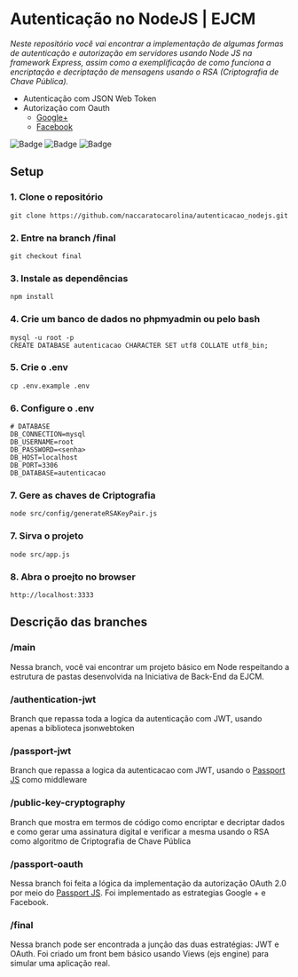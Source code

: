 # Autenticação no NodeJS | EJCM
*Neste repositório você vai encontrar a implementação de algumas formas de autenticação e autorização em servidores usando Node JS na framework Express, assim como a exemplificação de como funciona a encriptação e decriptação de mensagens usando o RSA (Criptografia de Chave Pública).*
* Autenticação com JSON Web Token <br />
* Autorização com Oauth <br />
  * [Google+](https://console.cloud.google.com)
  * [Facebook](https://developers.facebook.com)

![Badge](https://img.shields.io/badge/HTML5-E34F26?style=for-the-badge&logo=html5&logoColor=white)
![Badge](https://img.shields.io/badge/CSS3-1572B6?style=for-the-badge&logo=css3&logoColor=white)
![Badge](https://img.shields.io/badge/JavaScript-F7DF1E?style=for-the-badge&logo=javascript&logoColor=black)

## Setup
### 1. Clone o repositório
```
git clone https://github.com/naccaratocarolina/autenticacao_nodejs.git
```
### 2. Entre na branch /final
```
git checkout final
```
### 3. Instale as dependências
```
npm install
```
### 4. Crie um banco de dados no phpmyadmin ou pelo bash
```
mysql -u root -p
CREATE DATABASE autenticacao CHARACTER SET utf8 COLLATE utf8_bin;
```
### 5. Crie o .env
```
cp .env.example .env
```
### 6. Configure o .env
```
# DATABASE
DB_CONNECTION=mysql
DB_USERNAME=root
DB_PASSWORD=<senha>
DB_HOST=localhost
DB_PORT=3306
DB_DATABASE=autenticacao
```
### 7. Gere as chaves de Criptografia
```
node src/config/generateRSAKeyPair.js
```
### 7. Sirva o projeto
```
node src/app.js
```
### 8. Abra o proejto no browser
```
http://localhost:3333
```

## Descrição das branches

### /main
Nessa branch, você vai encontrar um projeto básico em Node respeitando a estrutura de pastas desenvolvida na Iniciativa de Back-End da EJCM.

### /authentication-jwt
Branch que repassa toda a logica da autenticação com JWT, usando apenas a biblioteca jsonwebtoken

### /passport-jwt
Branch que repassa a logica da autenticacao com JWT, usando o [Passport JS](http://www.passportjs.org/) como middleware

### /public-key-cryptography
Branch que mostra em termos de código como encriptar e decriptar dados e como gerar uma assinatura digital e verificar a mesma usando o RSA como algoritmo de Criptografia de Chave Pública

### /passport-oauth
Nessa branch foi feita a lógica da implementação da autorização OAuth 2.0 por meio do [Passport JS](http://www.passportjs.org/). Foi implementado as estrategias Google + e Facebook.

### /final
Nessa branch pode ser encontrada a junção das duas estratégias: JWT e OAuth. Foi criado um front bem básico usando Views (ejs engine) para simular uma aplicação real.
